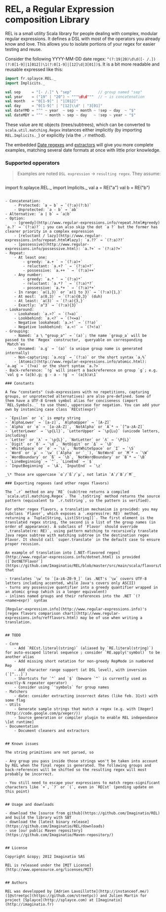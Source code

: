# REL, a Regular Expression composition Library

REL is a small utility Scala library for people dealing with complex, modular regular expressions. It defines a DSL with most of the operators you already know and love. This allows you to isolate portions of your regex for easier testing and reuse.

Consider the following YYYY-MM-DD date regex: `^(?:19|20)\d\d([- /.])(?:0[1-9]|1[012])\1(?:0[1-9]|[12]\d|3[01])$`. It is a bit more readable and reusable expressed like this:

```scala
import fr.splayce.REL._
import Implicits._

val sep     = "[- /.]" \ "sep"            // group named "sep"
val year    = ("19" | "20") ~ """\d\d"""  // ~ is concatenation
val month   = "0[1-9]" | "1[012]"
val day     = "0[1-9]" | "[12]\\d" | "3[01]"
val dateYMD = "^" ~ year  ~ sep ~ month ~ !sep ~ day  ~ "$"
val dateMDY = "^" ~ month ~ sep ~ day   ~ !sep ~ year ~ "$"
```

These value are `RE` objects (trees/subtrees), which can be converted to `scala.util.matching.Regex` instances either implicitly (by importing `REL.Implicits._`) or explicitly (via the `.r` method).

The embedded [Date regexes](https://github.com/Imaginatio/REL/blob/master/src/main/scala/matchers/Date.scala) and [extractors](https://github.com/Imaginatio/REL/blob/master/src/main/scala/matchers/DateExtractor.scala) will give you more complete examples, matching several date formats at once with little prior knowledge.

### Supported opperators

> Examples are noted `DSL expression` → `resulting regex`. They assume:
> ```scala
import fr.splayce.REL._
import Implicits._
val a = RE("a")
val b = RE("b")
```

- Concatenation:
    - Protected: `a ~ b` → `(?:a)(?:b)`
    - Unprotected: `a - b` → `ab`
- Alternative: `a | b` → `a|b`
- Option:
    - [greedy](http://www.regular-expressions.info/repeat.html#greedy) `a.?` → `(?:a)?` ; you can also skip the dot `a ?` but the former has clearer priority in a complex expression
    - [reluctant / lazy](http://www.regular-expressions.info/repeat.html#lazy): `a.??` → `(?:a)??`
    - [possessive](http://www.regular-expressions.info/possessive.html): `a.?+` → `(?:a)?+`
- Repeat:
    - At least one:
        - greedy: `a.+ ` → `(?:a)+`
        - reluctant: `a.+? ` → `(?:a)+?`
        - possessive: `a.++ ` → `(?:a)++`
    - Any number:
        - greedy: `a.* ` → `(?:a)*`
        - reluctant: `a.*? ` → `(?:a)*?`
        - possessive: `a.*+ ` → `(?:a)*+`
    - In range: `a(1,3)` or `a(1 to 3)` → `(?:a){1,}`
    - At most: `a(0,3)` → `(?:a){0,3}` (duh)
    - At least: `a(3)` → `(?:a){3,}`
    - Exactly: `a^3` → `(?:a){3}`
- Lookaround:
    - Lookahead: `a.>?` → `(?=a)`
    - Lookbehind: `a.<?` → `(?<=a)`
    - Negative lookahead: `a.>!` → `(?!a)`
    - Negative lookbehind: `a.<!` → `(?<!a)`
- Grouping:
    - Named: `a \ "group_a"` → `(a)`; the name `group_a` will be passed to the `Regex` constructor,  queryable on corresponding `Match`es
    - Unnamed: `a.g` → `(a)` (a unique group name is generated internally)
    - Non-capturing: `a.ncg` → `(?:a)` or the short syntax `a.%`
    - [Atomic](http://www.regular-expressions.info/atomic.html): `a.ag` → `(?>a)` or the short syntax `a.?>`
- Back-reference: `!g` will insert a backreference on group `g`; e.g. `val g = (a|b).g; g - a - !g` → `(a|b)a\1`

### Constants

A few "constants" (sub-expressions with no repetitions, capturing groups, or unprotected alternatives) are also pre-defined. Some of them have a UTF-8 Greek symbol alias for conciseness (import `REL.Symbols._` to use them), uppercase for negation. You can add your own by instancing case class `RECst(expr)`

- `Epsilon` or `ε` is empty string
- `AlphaLower` → `[a-z]`, `AlphaUpper` → `[A-Z]`
- `Alpha` or `α` → `[a-zA-Z]`, `NotAlpha` or `Α`* → `[^a-zA-Z]`
- `LetterLower` → `\p{Ll}`, `LetterUpper` → `\p{Lu}` (unicode letters, including)
- `Letter` or `λ` → `\p{L}`, `NotLetter` or `Λ` → `\P{L}`
- `Digit` or `δ` → `\d`, `NotDigit` or `Δ` → `\D`
- `WhiteSpace` or `σ` → `\s`, `NotWhiteSpace` or `Σ` → `\S`
- `Word` or `μ` → `\w` (`Alpha` or `_`), `NotWord` or `Μ`* → `\W`
- `WordBoundary` or `ß` → `\b`, `NotWordBoundary` or `Β`* → `\B`
- `LineBeginning` → `^`, `LineEnd` → `$`
- `InputBeginning` → `\A`, `InputEnd` → `\z`

_\* Those are uppercase `α`/`ß`/`μ`, not latin `A`/`B`/`M`_

### Exporting regexes (and other regex flavors)

The `.r` method on any `RE` (sub)tree returns a compiled `scala.util.matching.Regex`. The `.toString` method returns the source pattern (equivalent to `.r.toString`, so the pattern is verified).

For other regex flavors, a translation mechanism is provided: you may subclass `Flavor`, which exposes a `.express(re: RE)` method, returning a `Tuple[String, List[String]]`. The first element is the translated regex string, the second is a list of the group names (in order of appearance). A subclass of `Flavor` should override `.translate(re: RE)`, using pattern matching to recursively translate Java regex subtree with matching subtree in the destination regex Flavor. It should call `super.translate` in the default case to ensure proper recusion.

An example of translation into [.NET-flavored regex](http://www.regular-expressions.info/dotnet.html) is provided ([`DotNETFlavor`](https://github.com/Imaginatio/REL/blob/master/src/main/scala/flavors/DotNETFlavor.scala)), that

- translates `\w` to `[a-zA-Z0-9_]` (as .NET's `\w` covers UTF-8 letters including accented, while Java's covers only ASCII)
- turns any possessive quantifier into a greedy quantifier wrapped in an atomic group (which is a longer equivalent)
- inlines named groups and their references into the .NET `(?<name>expr)` syntax

[Regular-expression.info](http://www.regular-expressions.info)'s [regex flavors comparison chart](http://www.regular-expressions.info/refflavors.html) may be of use when writing a translation.


## TODO

- Core
    - Add `RECst.literal(string)` (aliased by `RE.literal(string)`) for auto-escaped literal sequence ; consider `RE.apply('symbol)` to be another alias
    - Add missing short notation for non-greedy RepMode in numbered Rep
    - Add character range support (at DSL level), with inversion (`[^...]`)
    - Shortcuts for `^` and `$` (beware `^` is currently used as exactly-N repeater operator)
    - Consider using `'symbols` for group names
- Matchers
    - date: consider extracting incorrect dates (like feb. 31st) with some flag
- Utils
    - Generate sample strings that match a regex (e.g. with [Xeger](http://code.google.com/p/xeger/))
    - Source generation or compiler plugin to enable REL independance \[at runtime]
- Documentation
    - Document cleaners and extractors


## Known issues

The string primitives are not parsed, so

- Any group you pass inside those strings won't be taken into account by REL when the final regex is generated. The following groups and back-references will be shifted so the resulting regex will most probably be incorrect.

- You still need to escape your expressions to match regex-significant characters like `+`, `?` or `(`, even in `RECst` (pending update on this point)


## Usage and downloads

- download the [source from github](https://github.com/Imaginatio/REL) and build the library with SBT
- download the [latest binary release](https://github.com/Imaginatio/REL/downloads)
- use [our public Maven repository](https://github.com/Imaginatio/Maven-repository/)


## License

Copyright &copy; 2012 Imaginatio SAS

REL is released under the [MIT License](http://www.opensource.org/licenses/MIT)


## Authors

REL was developped by [Adrien Lavoillotte](http://instanceof.me/) ([@streetpc](https://github.com/streetpc)) and Julien Martin for project [Splayce](http://splayce.com) at [Imaginatio](http://imaginatio.fr)
